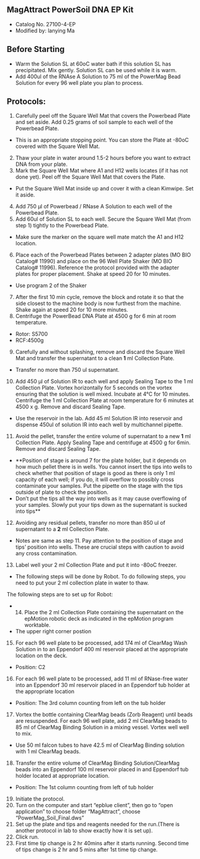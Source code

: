## MagAttract PowerSoil DNA EP Kit
* Catalog No. 27100-4-EP
* Modified by: lanying Ma
## Before Starting
*	Warm the Solution SL at 60oC water bath if this solution SL has precipitated. Mix gently. Solution SL can be used while it is warm.
*	Add 400ul of the RNAse A Solution to 75 ml of the PowerMag Bead Solution for every 96 well plate you plan to process.
## Protocols:
1.	Carefully peel off the Square Well Mat that covers the Powerbead Plate and set aside. Add 0.25 grams of soil sample to each well of the Powerbead Plate. 
*	This is an appropriate stopping point. You can store the Plate at -80oC covered with the Square Well Mat.
2.	 Thaw your plate in water around 1.5-2 hours before you want to extract DNA from your plate. 
3.	Mark the Square Well Mat where A1 and H12 wells locates (if it has not done yet). Peel off the Square Well Mat that covers the Plate. 
*	Put the Square Well Mat inside up and cover it with a clean Kimwipe. Set it aside.
4.	Add 750 μl of Powerbead / RNase A Solution to each well of the Powerbead Plate.
5.	Add 60ul of Solution SL to each well. Secure the Square Well Mat (from step 1) tightly to the Powerbead Plate.
*	Make sure the marker on the square well mate match the A1 and H12 location.
6.	Place each of the Powerbead Plates between 2 adapter plates (MO BIO Catalog# 11990) and place on the 96 Well Plate Shaker (MO BIO Catalog# 11996). Reference the protocol provided with the adapter plates for proper placement. Shake at speed 20 for 10 minutes.
*	Use program 2 of the Shaker
7.	After the first 10 min cycle, remove the block and rotate it so that the side closest to the machine body is now furthest from the machine. Shake again at speed 20 for 10 more minutes.
8.	Centrifuge the PowerBead DNA Plate at 4500 g for 6 min at room temperature.
*	Rotor: S5700
*	RCF:4500g
9.	Carefully and without splashing, remove and discard the Square Well Mat and transfer the supernatant to a clean **1** ml Collection Plate.
*	Transfer no more than 750 ul supernatant.
10.	Add 450 μl of Solution IR to each well and apply Sealing Tape to the 1 ml Collection Plate. Vortex horizontally for 5 seconds on the vortex ensuring that the solution is well mixed. Incubate at 4°C for 10 minutes. Centrifuge the 1 ml Collection Plate at room temperature for 6 minutes at 4500 x g. Remove and discard Sealing Tape.
*	Use the reservoir in the lab. Add 45 ml Solution IR into reservoir and dispense 450ul of solution IR into each well by multichannel pipette.
11.	Avoid the pellet, transfer the entire volume of supernatant to a new **1** ml Collection Plate. Apply Sealing Tape and centrifuge at 4500 g for 6min. Remove and discard Sealing Tape.
*	**Position of stage is around 7 for the plate holder, but it depends on how much pellet there is in wells.  You cannot insert the tips into wells to check whether that position of stage is good as there is only 1 ml capacity of each well; if you do, it will overflow to possibly cross contaminate your samples. Put the pipette on the stage with the tips outside of plate to check the position.
* Don’t put the tips all the way into wells as it may cause overflowing of your samples. Slowly put your tips down as the supernatant is sucked into tips** 

12.	Avoiding any residual pellets, transfer no more than 850 ul of supernatant to a **2** ml Collection Plate.
* Notes are same as step 11. Pay attention to the position of stage and tips’ position into wells.   These are crucial steps with caution to avoid any cross contamination.
13.	Label well your 2 ml Collection Plate and put it into -80oC freezer.
*	The following steps will be done by Robot.  To do following steps, you need to put your 2 ml collection plate in water to thaw. 

The following steps are to set up for Robot:
* 14.	 Place the 2 ml Collection Plate containing the supernatant on the epMotion robotic deck as indicated in the epMotion program worktable.
*	The upper right corner postion
15.	For each 96 well plate to be processed, add 174 ml of ClearMag Wash Solution in to an Eppendorf 400 ml reservoir placed at the appropriate location on the deck.
*	Position: C2
16.	 For each 96 well plate to be processed, add 11 ml of RNase-free water into an Eppendorf 30 ml reservoir placed in an Eppendorf tub holder at the appropriate location 
*	Position: The 3rd column counting from left on the tub holder
17.	 Vortex the bottle containing ClearMag beads (Zorb Reagent) until beads are resuspended. For each 96 well plate, add 2 ml ClearMag beads to 85 ml of ClearMag Binding Solution in a mixing vessel. Vortex well well to mix.
*	Use 50 ml falcon tubes to have 42.5 ml of ClearMag Binding solution with 1 ml ClearMag beads.
18.	Transfer the entire volume of ClearMag Binding Solution/ClearMag beads into an Eppendorf 100 ml reservoir placed in and Eppendorf tub holder located at appropriate location.
*	Position: The 1st column counting from left of tub holder

19.	 Initiate the protocol.
20.	 Turn on the computer and start “epblue client”, then go to “open application” to choose folder “MagAttract”, choose “PowerMag_Soil_Final.dws”
21.	Set up the plate and tips and reagents needed for the run.(There is another protocol in lab to show exactly how it is set up).
22.	Click run.
23.	First time tip change is 2 hr 40mins after it starts running. Second time of tips change is 2 hr and 5 mins after 1st time tip change.



